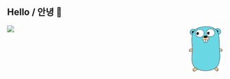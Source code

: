 ## Hello / 안녕 👋

<img align="right" width="80px" src="https://raw.githubusercontent.com/golang-samples/gopher-vector/master/gopher.svg" />

![](https://github-readme-stats.vercel.app/api/top-langs/?username=jameschung&hide_border=true&layout=compact&theme=dark)
